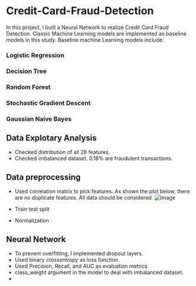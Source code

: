 # Credit-Card-Fraud-Detection
In this project, I built a Neural Network to realize Credit Card Fraud Detection. Classic Machine Learning models are implemented as baseline models in this study. 
Baseline machine Learning models include:
### Logistic Regression
### Decision Tree
### Random Forest
### Stochastic Gradient Descent
### Gaussian Naive Bayes

## Data Explotary Analysis
* Checked distribution of all 28 features. 
* Checked imbalanced dataset. 0.18% are fraudulent transactions. 

## Data preprocessing
* Used correlation matrix to pick features. As shown the plot below, there are no duplicate features. All data should be considered.
![image](https://user-images.githubusercontent.com/55510330/171545684-54e19fd4-d875-46a4-b6f9-01aa92de8802.png)

* Train test split
* Normalization

## Neural Network
* To prevent overfitting, I implemented dropout layers. 
* Used binary crossentropy as loss function. 
* Used Precision, Recall, and AUC as evaluation metrics
* class_weight argument in the model to deal with imbalanced dataset. 
* 

